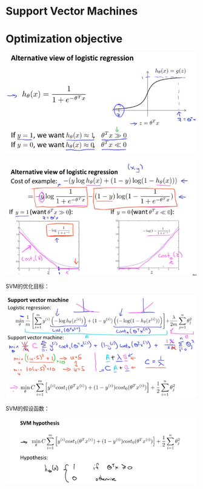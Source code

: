 # Support Vector Machines

# Optimization objective



![1620701568947](..\image\1620701568947.png)



![1620701961158](..\image\1620701961158.png)



SVM的优化目标：

![1620702511548](..\image\1620702511548.png)



SVM的假设函数：

![1620702618599](..\image\1620702618599.png)

